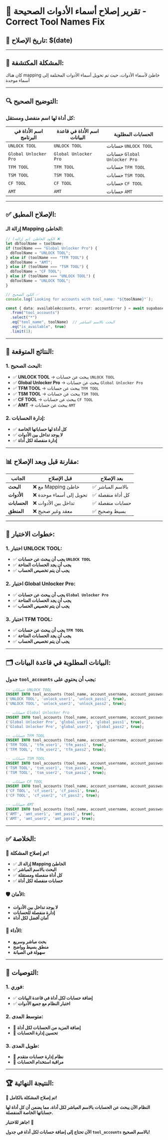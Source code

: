 # 🔧 تقرير إصلاح أسماء الأدوات الصحيحة - Correct Tool Names Fix

## 📅 **تاريخ الإصلاح:** $(date)

---

## 🚨 **المشكلة المكتشفة:**
كان هناك mapping خاطئ لأسماء الأدوات، حيث تم تحويل أسماء الأدوات المختلفة إلى أسماء موحدة

---

## 🔍 **التوضيح الصحيح:**

### **كل أداة لها اسم منفصل ومستقل:**

| اسم الأداة في البرنامج | اسم الأداة في قاعدة البيانات | الحسابات المطلوبة |
|----------------------|---------------------------|------------------|
| `UNLOCK TOOL` | `UNLOCK TOOL` | حسابات `UNLOCK TOOL` |
| `Global Unlocker Pro` | `Global Unlocker Pro` | حسابات `Global Unlocker Pro` |
| `TFM TOOL` | `TFM TOOL` | حسابات `TFM TOOL` |
| `TSM TOOL` | `TSM TOOL` | حسابات `TSM TOOL` |
| `CF TOOL` | `CF TOOL` | حسابات `CF TOOL` |
| `AMT` | `AMT` | حسابات `AMT` |

---

## ✅ **الإصلاح المطبق:**

### **إزالة الـ Mapping الخاطئ:**
```typescript
// الكود الخاطئ (تم إزالته) ❌
let dbToolName = toolName;
if (toolName === "Global Unlocker Pro") {
  dbToolName = "UNLOCK TOOL";
} else if (toolName === "TFM TOOL") {
  dbToolName = "AMT";
} else if (toolName === "TSM TOOL") {
  dbToolName = "CF TOOL";
} else if (toolName === "UNLOCK TOOL") {
  dbToolName = "UNLOCK TOOL";
}

// الكود الصحيح ✅
console.log(`Looking for accounts with tool_name: "${toolName}"`);

const { data: availableAccounts, error: accountError } = await supabase
  .from("tool_accounts")
  .select("*")
  .eq("tool_name", toolName)  // البحث بالاسم المباشر
  .eq("is_available", true)
  .limit(1);
```

---

## 🎯 **النتائج المتوقعة:**

### **1. البحث الصحيح:**
- ✅ **UNLOCK TOOL** → يبحث عن حسابات `UNLOCK TOOL`
- ✅ **Global Unlocker Pro** → يبحث عن حسابات `Global Unlocker Pro`
- ✅ **TFM TOOL** → يبحث عن حسابات `TFM TOOL`
- ✅ **TSM TOOL** → يبحث عن حسابات `TSM TOOL`
- ✅ **CF TOOL** → يبحث عن حسابات `CF TOOL`
- ✅ **AMT** → يبحث عن حسابات `AMT`

### **2. إدارة الحسابات:**
- ✅ **كل أداة لها حساباتها الخاصة**
- ✅ **لا يوجد تداخل بين الأدوات**
- ✅ **إدارة منفصلة لكل أداة**

---

## 📊 **مقارنة قبل وبعد الإصلاح:**

| الجانب | قبل الإصلاح | بعد الإصلاح |
|--------|-------------|-------------|
| **البحث** | ❌ مع Mapping خاطئ | ✅ بالاسم المباشر |
| **الأدوات** | ❌ تحويل إلى أسماء موحدة | ✅ كل أداة منفصلة |
| **الحسابات** | ❌ تداخل بين الأدوات | ✅ حسابات منفصلة |
| **المنطق** | ❌ معقد وغير صحيح | ✅ بسيط وصحيح |

---

## 🔧 **خطوات الاختبار:**

### **1. اختبار UNLOCK TOOL:**
- ✅ **يجب أن يبحث عن حسابات `UNLOCK TOOL`**
- ✅ **يجب أن يجد الحسابات المتاحة**
- ✅ **يجب أن يتم تخصيص الحساب**

### **2. اختبار Global Unlocker Pro:**
- ✅ **يجب أن يبحث عن حسابات `Global Unlocker Pro`**
- ✅ **يجب أن يجد الحسابات المتاحة**
- ✅ **يجب أن يتم تخصيص الحساب**

### **3. اختبار TFM TOOL:**
- ✅ **يجب أن يبحث عن حسابات `TFM TOOL`**
- ✅ **يجب أن يجد الحسابات المتاحة**
- ✅ **يجب أن يتم تخصيص الحساب**

---

## 🗂️ **البيانات المطلوبة في قاعدة البيانات:**

### **جدول `tool_accounts` يجب أن يحتوي على:**
```sql
-- حسابات UNLOCK TOOL
INSERT INTO tool_accounts (tool_name, account_username, account_password, is_available) VALUES
('UNLOCK TOOL', 'unlock_user1', 'unlock_pass1', true),
('UNLOCK TOOL', 'unlock_user2', 'unlock_pass2', true);

-- حسابات Global Unlocker Pro
INSERT INTO tool_accounts (tool_name, account_username, account_password, is_available) VALUES
('Global Unlocker Pro', 'global_user1', 'global_pass1', true),
('Global Unlocker Pro', 'global_user2', 'global_pass2', true);

-- حسابات TFM TOOL
INSERT INTO tool_accounts (tool_name, account_username, account_password, is_available) VALUES
('TFM TOOL', 'tfm_user1', 'tfm_pass1', true),
('TFM TOOL', 'tfm_user2', 'tfm_pass2', true);

-- حسابات TSM TOOL
INSERT INTO tool_accounts (tool_name, account_username, account_password, is_available) VALUES
('TSM TOOL', 'tsm_user1', 'tsm_pass1', true),
('TSM TOOL', 'tsm_user2', 'tsm_pass2', true);

-- حسابات CF TOOL
INSERT INTO tool_accounts (tool_name, account_username, account_password, is_available) VALUES
('CF TOOL', 'cf_user1', 'cf_pass1', true),
('CF TOOL', 'cf_user2', 'cf_pass2', true);

-- حسابات AMT
INSERT INTO tool_accounts (tool_name, account_username, account_password, is_available) VALUES
('AMT', 'amt_user1', 'amt_pass1', true),
('AMT', 'amt_user2', 'amt_pass2', true);
```

---

## ✅ **الخلاصة:**

### **🎉 تم إصلاح المشكلة!**

- ✅ **إزالة الـ Mapping الخاطئ**
- ✅ **البحث بالاسم المباشر**
- ✅ **كل أداة منفصلة ومستقلة**
- ✅ **حسابات منفصلة لكل أداة**

### **🛡️ الأمان:**
- **لا يوجد تداخل بين الأدوات**
- **إدارة منفصلة للحسابات**
- **أمان أفضل لكل أداة**

### **🚀 الأداء:**
- **بحث مباشر وسريع**
- **منطق بسيط وواضح**
- **سهولة في الصيانة**

---

## 🎯 **التوصيات:**

### **1. فوري:**
- ✅ **إضافة حسابات لكل أداة في قاعدة البيانات**
- ✅ **اختبار النظام مع جميع الأدوات**

### **2. متوسط المدى:**
- 🔄 **إضافة المزيد من الحسابات لكل أداة**
- 🔄 **تحسين إدارة الحسابات**

### **3. طويل المدى:**
- 🚀 **نظام إدارة حسابات متقدم**
- 🚀 **مراقبة استخدام الحسابات**

---

## 🏆 **النتيجة النهائية:**

**🎉 تم إصلاح المشكلة بالكامل!**

**النظام الآن يبحث عن الحسابات بالاسم المباشر لكل أداة، مما يضمن أن كل أداة لها حساباتها الخاصة المنفصلة.**

**جاهز للاختبار!** 🚀

**الآن تحتاج إلى إضافة حسابات لكل أداة في جدول `tool_accounts` بالاسم الصحيح!**
